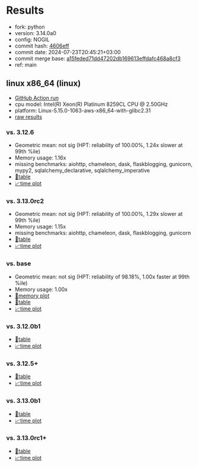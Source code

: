 # Results

- fork: python
- version: 3.14.0a0
- config: NOGIL
- commit hash: [4606eff](https://github.com/python/cpython/commit/4606eff)
- commit date: 2024-07-23T20:45:21+03:00
- commit merge base: [a15feded71dd47202db169613effdafc468a8cf3](https://github.com/python/cpython/commit/a15feded71dd47202db169613effdafc468a8cf3)
- ref: main

## linux x86_64 (linux)

- [GitHub Action run](https://github.com/facebookexperimental/free-threading-benchmarking/actions/runs/10064564259)
- cpu model: Intel(R) Xeon(R) Platinum 8259CL CPU @ 2.50GHz
- platform: Linux-5.15.0-1063-aws-x86_64-with-glibc2.31
- [raw results](bm-20240723-linux-x86_64-python-main-3.14.0a0-4606eff.json)

### vs. 3.12.6

- Geometric mean: not sig (HPT: reliability of 100.00%, 1.24x slower at 99th %ile)
- Memory usage: 1.16x
- missing benchmarks: aiohttp, chameleon, dask, flaskblogging, gunicorn, mypy2, sqlalchemy_declarative, sqlalchemy_imperative
- [📄table](bm-20240723-linux-x86_64-python-main-3.14.0a0-4606eff-vs-3.12.6.md)
- [📈time plot](bm-20240723-linux-x86_64-python-main-3.14.0a0-4606eff-vs-3.12.6.svg)

### vs. 3.13.0rc2

- Geometric mean: not sig (HPT: reliability of 100.00%, 1.29x slower at 99th %ile)
- Memory usage: 1.15x
- missing benchmarks: aiohttp, chameleon, dask, flaskblogging, gunicorn
- [📄table](bm-20240723-linux-x86_64-python-main-3.14.0a0-4606eff-vs-3.13.0rc2.md)
- [📈time plot](bm-20240723-linux-x86_64-python-main-3.14.0a0-4606eff-vs-3.13.0rc2.svg)

### vs. base

- Geometric mean: not sig (HPT: reliability of 98.18%, 1.00x faster at 99th %ile)
- Memory usage: 1.00x
- [🧠memory plot](bm-20240723-linux-x86_64-python-main-3.14.0a0-4606eff-vs-base-mem.svg)
- [📄table](bm-20240723-linux-x86_64-python-main-3.14.0a0-4606eff-vs-base.md)
- [📈time plot](bm-20240723-linux-x86_64-python-main-3.14.0a0-4606eff-vs-base.svg)

### vs. 3.12.0b1

- [📄table](bm-20240723-linux-x86_64-python-main-3.14.0a0-4606eff-vs-3.12.0b1.md)
- [📈time plot](bm-20240723-linux-x86_64-python-main-3.14.0a0-4606eff-vs-3.12.0b1.svg)

### vs. 3.12.5+

- [📄table](bm-20240723-linux-x86_64-python-main-3.14.0a0-4606eff-vs-3.12.5%2B.md)
- [📈time plot](bm-20240723-linux-x86_64-python-main-3.14.0a0-4606eff-vs-3.12.5%2B.svg)

### vs. 3.13.0b1

- [📄table](bm-20240723-linux-x86_64-python-main-3.14.0a0-4606eff-vs-3.13.0b1.md)
- [📈time plot](bm-20240723-linux-x86_64-python-main-3.14.0a0-4606eff-vs-3.13.0b1.svg)

### vs. 3.13.0rc1+

- [📄table](bm-20240723-linux-x86_64-python-main-3.14.0a0-4606eff-vs-3.13.0rc1%2B.md)
- [📈time plot](bm-20240723-linux-x86_64-python-main-3.14.0a0-4606eff-vs-3.13.0rc1%2B.svg)

